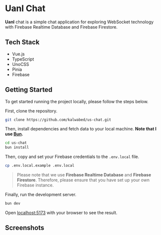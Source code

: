 # UanI Chat

**UanI** chat is a simple chat application for exploring WebSocket technology with Firebase Realtime Database and Firebase Firestore.

## Tech Stack

- Vue.js
- TypeScript
- UnoCSS
- Pinia
- Firebase

## Getting Started

To get started running the project locally, please follow the steps below.

First, clone the repository.

```bash
git clone https://github.com/kalwabed/us-chat.git
```

Then, install dependencies and fetch data to your local machine. **Note that I use [Bun](https://bun.sh/docs/installation).**

```bash
cd us-chat
bun install
```

Then, copy and set your Firebase credentials to the `.env.local` file.

```bash
cp .env.local.example .env.local
```

> Please note that we use **Firebase Realtime Database** and **Firebase Firestore**. Therefore, please ensure that you have set up your own Firebase instance.

Finally, run the development server.

```bash
bun dev
```

Open [localhost:5173](http://localhost:5173) with your browser to see the result.

## Screenshots
